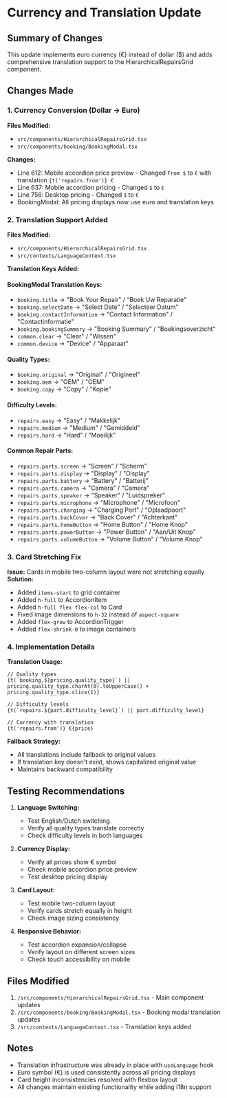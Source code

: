 # Currency and Translation Update

## Summary of Changes

This update implements euro currency (€) instead of dollar ($) and adds comprehensive translation support to the HierarchicalRepairsGrid component.

## Changes Made

### 1. Currency Conversion (Dollar → Euro)

**Files Modified:**
- `src/components/HierarchicalRepairsGrid.tsx`
- `src/components/booking/BookingModal.tsx`

**Changes:**
- Line 612: Mobile accordion price preview - Changed `From $` to `€` with translation `{t('repairs.from')} €`
- Line 637: Mobile accordion pricing - Changed `$` to `€`
- Line 756: Desktop pricing - Changed `$` to `€`
- BookingModal: All pricing displays now use euro and translation keys

### 2. Translation Support Added

**Files Modified:**
- `src/components/HierarchicalRepairsGrid.tsx`
- `src/contexts/LanguageContext.tsx`

**Translation Keys Added:**

#### BookingModal Translation Keys:
- `booking.title` → "Book Your Repair" / "Boek Uw Reparatie"
- `booking.selectDate` → "Select Date" / "Selecteer Datum" 
- `booking.contactInformation` → "Contact Information" / "Contactinformatie"
- `booking.bookingSummary` → "Booking Summary" / "Boekingsoverzicht"
- `common.clear` → "Clear" / "Wissen"
- `common.device` → "Device" / "Apparaat"

#### Quality Types:
- `booking.original` → "Original" / "Origineel"
- `booking.oem` → "OEM" / "OEM"  
- `booking.copy` → "Copy" / "Kopie"

#### Difficulty Levels:
- `repairs.easy` → "Easy" / "Makkelijk"
- `repairs.medium` → "Medium" / "Gemiddeld"
- `repairs.hard` → "Hard" / "Moeilijk"

#### Common Repair Parts:
- `repairs.parts.screen` → "Screen" / "Scherm"
- `repairs.parts.display` → "Display" / "Display"
- `repairs.parts.battery` → "Battery" / "Batterij"
- `repairs.parts.camera` → "Camera" / "Camera"
- `repairs.parts.speaker` → "Speaker" / "Luidspreker"
- `repairs.parts.microphone` → "Microphone" / "Microfoon"
- `repairs.parts.charging` → "Charging Port" / "Oplaadpoort"
- `repairs.parts.backCover` → "Back Cover" / "Achterkant"
- `repairs.parts.homeButton` → "Home Button" / "Home Knop"
- `repairs.parts.powerButton` → "Power Button" / "Aan/Uit Knop"
- `repairs.parts.volumeButton` → "Volume Button" / "Volume Knop"

### 3. Card Stretching Fix

**Issue:** Cards in mobile two-column layout were not stretching equally
**Solution:**
- Added `items-start` to grid container
- Added `h-full` to AccordionItem
- Added `h-full flex flex-col` to Card
- Fixed image dimensions to `h-32` instead of `aspect-square`
- Added `flex-grow` to AccordionTrigger
- Added `flex-shrink-0` to image containers

### 4. Implementation Details

**Translation Usage:**
```tsx
// Quality types
{t(`booking.${pricing.quality_type}`) || pricing.quality_type.charAt(0).toUpperCase() + pricing.quality_type.slice(1)}

// Difficulty levels  
{t(`repairs.${part.difficulty_level}`) || part.difficulty_level}

// Currency with translation
{t('repairs.from')} €{price}
```

**Fallback Strategy:**
- All translations include fallback to original values
- If translation key doesn't exist, shows capitalized original value
- Maintains backward compatibility

## Testing Recommendations

1. **Language Switching:**
   - Test English/Dutch switching
   - Verify all quality types translate correctly
   - Check difficulty levels in both languages

2. **Currency Display:**
   - Verify all prices show € symbol
   - Check mobile accordion price preview
   - Test desktop pricing display

3. **Card Layout:**
   - Test mobile two-column layout
   - Verify cards stretch equally in height
   - Check image sizing consistency

4. **Responsive Behavior:**
   - Test accordion expansion/collapse
   - Verify layout on different screen sizes
   - Check touch accessibility on mobile

## Files Modified

1. `/src/components/HierarchicalRepairsGrid.tsx` - Main component updates
2. `/src/components/booking/BookingModal.tsx` - Booking modal translation updates
3. `/src/contexts/LanguageContext.tsx` - Translation keys added

## Notes

- Translation infrastructure was already in place with `useLanguage` hook
- Euro symbol (€) is used consistently across all pricing displays
- Card height inconsistencies resolved with flexbox layout
- All changes maintain existing functionality while adding i18n support
